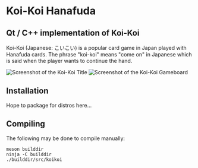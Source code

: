 # Koi-Koi Hanafuda

## Qt / C++ implementation of Koi-Koi

Koi-Koi (Japanese: こいこい) is a popular card game in Japan played with Hanafuda cards. The phrase "koi-koi" means "come on" in Japanese which is said when the player wants to continue the hand.

![Screenshot of the Koi-Koi Title](/../github-screenshots/screenshots/koikoi-title.png?raw=true "Koi-Koi Title")
![Screenshot of the Koi-Koi Gameboard](/../github-screenshots/screenshots/koikoi-gameboard.png?raw=true "Koi-Koi Gameboard")

## Installation

Hope to package for distros here...

## Compiling

The following may be done to compile manually:
```
meson builddir
ninja -C builddir
./builddir/src/koikoi
```
